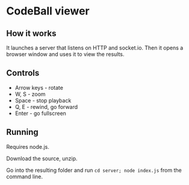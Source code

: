 # CodeBall viewer

## How it works

It launches a server that listens on HTTP and socket.io. Then it opens a browser window and uses it to view the results.

## Controls

* Arrow keys - rotate
* W, S - zoom
* Space - stop playback
* Q, E - rewind, go forward
* Enter - go fullscreen

## Running

Requires node.js.

Download the source, unzip.

Go into the resulting folder and run `cd server; node index.js` from the command line.
